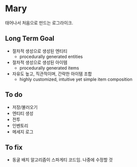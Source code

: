 # Mary
태어나서 처음으로 만드는 로그라이크. 

## Long Term Goal
- 절차적 생성으로 생성된 엔티티
  - procedurally generated entities
- 절차적 생성으로 생성된 아이템
  - procedurally generated items
- 자유도 높고, 직관적이며, 간략한 아이템 조합
  - highly customized, intuitive yet simple item composition

## To do
- 저장/불러오기
- 엔티티 생성
- 전투
- 인벤토리
- 메세지 로그

## To fix
- 동굴 배치 알고리즘이 스파게티 코드임. 나중에 수정할 것
